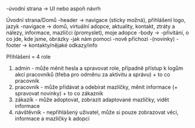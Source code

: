 -úvodní strana -> UI nebo aspoň návrh

Úvodní strana/Domů
-header -> navigace (sticky možná), přihlášení logo, jazyk
          -navigace -> domů, virtuální adopce, aktuality, kontakt, ztráty a nálezy, informace, mazlíčci (promyslet), moje adopce
-body ->  -přivítání, o co jde, kde jsme, obrázky
          -jak nám pomoci
          -nově příchozí
          -(novinky)
-footer -> kontakty/nějaké odkazy/info

Přihlášení = 4 role
1. admin - může měnit hesla a spravovat role, případně přístup k logům akcí pracovníků (třeba pro odměnu za aktivitu a správu) + to co pracovník
3. pracovník - může přidávat a odebírat mazlíčky, měnit informace (+ spravovat novinky) + to co zákazník
4. zákazík - může adoptovat, zobrazit adaptované mazlíčky, vidět informace
5. návštěvník - nepřihlášený uživatel, může si pouze zobrazovat věci, informace a mazlíčky k adopci
